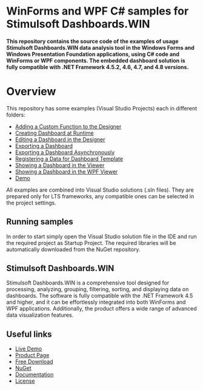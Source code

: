 # WinForms and WPF C# samples for Stimulsoft Dashboards.WIN

#### This repository contains the source code of the examples of usage Stimulsoft Dashboards.WIN data analysis tool in the Windows Forms and Windows Presentation Foundation applications, using C# code and WinForms or WPF components. The embedded dashboard solution is fully compatible with .NET Framework 4.5.2, 4.6, 4.7, and 4.8 versions.

# Overview
This repository has some examples (Visual Studio Projects) each in different folders:
* [Adding a Custom Function to the Designer](https://github.com/stimulsoft/Samples-Dashboards.WIN-for-WinForms-and-WPF/tree/master/Adding%20a%20Custom%20Function%20to%20the%20Designer)
* [Creating Dashboard at Runtime](https://github.com/stimulsoft/Samples-Dashboards.WIN-for-WinForms-and-WPF/tree/master/Creating%20Dashboard%20at%20Runtime)
* [Editing a Dashboard in the Designer](https://github.com/stimulsoft/Samples-Dashboards.WIN-for-WinForms-and-WPF/tree/master/Editing%20a%20Dashboard%20in%20the%20Designer)
* [Exporting a Dashboard](https://github.com/stimulsoft/Samples-Dashboards.WIN-for-WinForms-and-WPF/tree/master/Exporting%20a%20Dashboard)
* [Exporting a Dashboard Asynchronously](https://github.com/stimulsoft/Samples-Dashboards.WIN-for-WinForms-and-WPF/tree/master/Registering%20a%20Data%20for%20Dashboard%20Template)
* [Registering a Data for Dashboard Template](https://github.com/stimulsoft/Samples-Dashboards.WIN-for-WinForms-and-WPF/tree/master/Registering%20a%20Data%20for%20Dashboard%20Template)
* [Showing a Dashboard in the Viewer](https://github.com/stimulsoft/Samples-Dashboards.WIN-for-WinForms-and-WPF/tree/master/Showing%20a%20Dashboard%20in%20the%20Viewer)
* [Showing a Dashboard in the WPF Viewer](https://github.com/stimulsoft/Samples-Dashboards.WIN-for-WinForms-and-WPF/tree/master/Showing%20a%20Dashboard%20in%20the%20WPF%20Viewer)
* [Demo](https://github.com/stimulsoft/Samples-Dashboards.WIN-for-WinForms-and-WPF/tree/master/Demo)

All examples are combined into Visual Studio solutions (.sln files). They are prepared only for LTS frameworks, any compatible ones can be selected in the project settings.

## Running samples
In order to start simply open the Visual Studio solution file in the IDE and run the required project as Startup Project. The required libraries will be automatically downloaded from the NuGet repository.

## Stimulsoft Dashboards.WIN
Stimulsoft Dashboards.WIN is a comprehensive tool designed for processing, analyzing, grouping, filtering, sorting, and displaying data on dashboards. The software is fully compatible with the .NET Framework 4.5 and higher, and it can be effortlessly integrated into both WinForms and WPF applications. Additionally, the product offers a wide range of advanced data visualization features.

## Useful links
* [Live Demo](http://demo.stimulsoft.com/#Net)
* [Product Page](https://www.stimulsoft.com/en/products/dashboards-win)
* [Free Download](https://www.stimulsoft.com/en/downloads)
* [NuGet](https://www.nuget.org/packages/Stimulsoft.Dashboards.Win)
* [Documentation](https://www.stimulsoft.com/en/documentation/online/programming-manual/reports_net.htm)
* [License](LICENSE.md)
